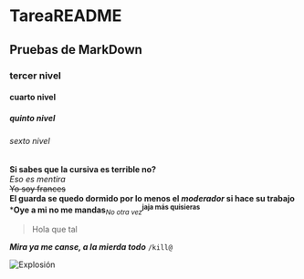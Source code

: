# TareaREADME
## Pruebas de MarkDown
### tercer nivel
#### cuarto nivel
##### quinto nivel
###### sexto nivel

**Si sabes que la cursiva es terrible no?**  
_Eso es mentira_  
~~Yo soy frances~~  
**El guarda se quedo dormido por lo menos el _moderador_ si hace su trabajo**  
***Oye a mi no me mandas**<sub>_No otra vez_</sub><sup>**jaja más quisieras**</sup>  
> Hola que tal

***Mira ya me canse, a la mierda todo***
`/kill@` 

![Explosión](https://upload.wikimedia.org/wikipedia/commons/thumb/7/79/Operation_Upshot-Knothole_-_Badger_001.jpg/1024px-Operation_Upshot-Knothole_-_Badger_001.jpg)
